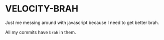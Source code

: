 # VELOCITY-BRAH
Just me messing around with javascript because I need to get better brah.

All my commits have `brah` in them.
